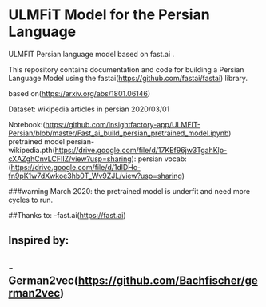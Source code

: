 # ULMFiT Model for the Persian Language
ULMFIT Persian language model based on fast.ai .

This repository contains documentation and code for building a Persian Language Model using the fastai(https://github.com/fastai/fastai) library.

based on(https://arxiv.org/abs/1801.06146)

Dataset:
wikipedia articles in persian 2020/03/01

Notebook:(https://github.com/insightfactory-app/ULMFIT-Persian/blob/master/Fast_ai_build_persian_pretrained_model.ipynb)
pretrained model persian-wikipedia.pth(https://drive.google.com/file/d/17KEf96jw3TgahKlp-cXAZghCnvLCFIIZ/view?usp=sharing):
persian vocab: (https://drive.google.com/file/d/1dlDHc-fn9pK1w7dXwkoe3hb0T_Wv9ZJL/view?usp=sharing)


###warning March 2020:
the pretrained model is underfit and need more cycles to run. 

##Thanks to:
-fast.ai(https://fast.ai)
## Inspired by:
-German2vec(https://github.com/Bachfischer/german2vec)
-

